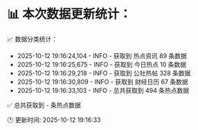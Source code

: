 📊 本次数据更新统计：
==========================

📈 数据分类统计：
- 2025-10-12 19:16:24,104 - INFO - 获取到 热点资讯 89 条数据
- 2025-10-12 19:16:25,675 - INFO - 获取到 今日热点 10 条数据
- 2025-10-12 19:16:29,218 - INFO - 获取到 公社热帖 328 条数据
- 2025-10-12 19:16:30,809 - INFO - 获取到 财经日历 67 条数据
- 2025-10-12 19:16:33,103 - INFO - 总共获取到 494 条热点数据

✅ 总共获取到 - 条热点数据

🕐 更新时间: 2025-10-12 19:16:33

